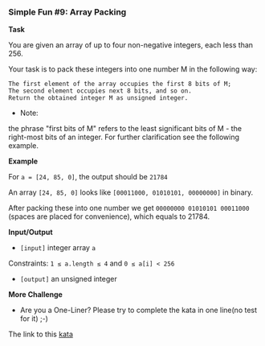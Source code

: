 ### Simple Fun #9: Array Packing

**Task**  

You are given an array of up to four non-negative integers, each less than 256.

Your task is to pack these integers into one number M in the following way:
```
The first element of the array occupies the first 8 bits of M;
The second element occupies next 8 bits, and so on.
Return the obtained integer M as unsigned integer.
```
* Note:

the phrase "first bits of M" refers to the least significant bits of M - the right-most bits of an integer. For further clarification see the following example.

**Example**  

For `a = [24, 85, 0]`, the output should be `21784`

An array `[24, 85, 0]` looks like `[00011000, 01010101, 00000000]` in binary.

After packing these into one number we get `00000000 01010101 00011000` (spaces are placed for convenience), which equals to 21784.

**Input/Output**  

* `[input]` integer array `a`

Constraints: `1 ≤ a.length ≤ 4` and `0 ≤ a[i] < 256`

* `[output]` an unsigned integer

**More Challenge**  

* Are you a One-Liner? Please try to complete the kata in one line(no test for it) ;-)  

The link to this [kata](https://www.codewars.com/kata/simple-fun-number-9-array-packing/java)
